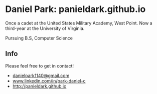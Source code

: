 # Daniel Park: panieldark.github.io


Once a cadet at the United States Military Academy, West Point. Now a third-year at the University of Virginia.

Pursuing B.S, Computer Science

## Info

Please feel free to get in contact!
* danielpark1140@gmail.com
* www.linkedin.com/in/park-daniel-c
* http://panieldark.github.io
